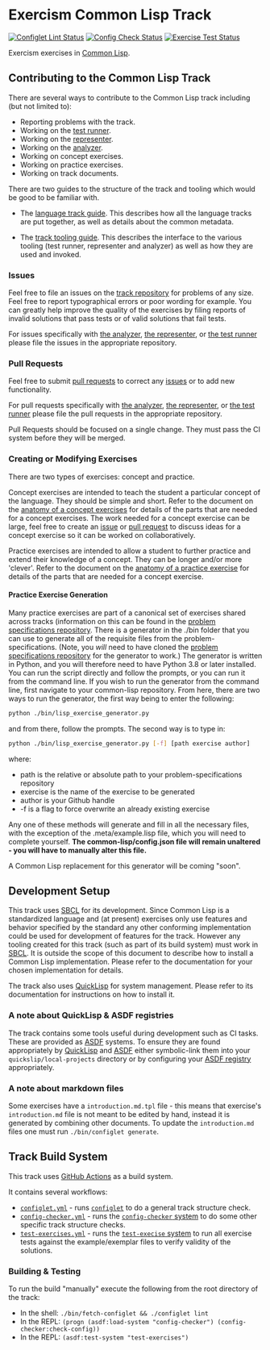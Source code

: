 # Exercism Common Lisp Track

[![Configlet Lint Status](https://github.com/exercism/common-lisp/workflows/Configlet%20CI/badge.svg)](https://github.com/exercism/common-lisp/workflows/Configlet%20CI/badge.svg)
[![Config Check Status](https://github.com/exercism/common-lisp/workflows/Config%20Check/badge.svg)](https://github.com/exercism/common-lisp/workflows/Config%20Check/badge.svg)
[![Exercise Test Status](https://github.com/exercism/common-lisp/workflows/Test%20Exercises/badge.svg)](https://github.com/exercism/common-lisp/workflows/Test%20Exercises/badge.svg)

Exercism exercises in [Common Lisp][common-lisp].

## Contributing to the Common Lisp Track

There are several ways to contribute to the Common Lisp track including (but not limited to):

- Reporting problems with the track.
- Working on the [test runner][common-lisp-test-runner].
- Working on the [representer][common-lisp-representer].
- Working on the [analyzer][common-lisp-analyzer].
- Working on concept exercises.
- Working on practice exercises.
- Working on track documents.

There are two guides to the structure of the track and tooling which would be good to be familiar with.

* The [language track guide][language-track-guide].
This describes how all the language tracks are put together, as well
as details about the common metadata.

* The [track tooling guide][track-tooling-guide].
This describes the interface to the various tooling (test runner, representer and analyzer) as well as how they are used and invoked.

### Issues

Feel free to file an issues on the [track repository][track-issues] for problems of any size.
Feel free to report typographical errors or poor wording for example.
You can greatly help improve the quality of the exercises by filing reports of invalid solutions that pass tests or of valid solutions that fail tests.

For issues specifically with [the analyzer][common-lisp-analyzer], [the representer][common-lisp-representer], or [the test runner][common-lisp-test-runner] please file the issues in the appropriate repository.

### Pull Requests

Feel free to submit [pull requests][track-pulls] to correct any [issues][track-issues] or to add new functionality.

For pull requests specifically with [the analyzer][common-lisp-analyzer], [the representer][common-lisp-representer], or [the test runner][common-lisp-test-runner] please file the pull requests in the appropriate repository.

Pull Requests should be focused on a single change.
They must pass the CI system before they will be merged.

### Creating or Modifying Exercises

There are two types of exercises: concept and practice.

Concept exercises are intended to teach the student a particular concept of the language.
They should be simple and short.
Refer to the document on the [anatomy of a concept exercises][concept-exercise] for details of the parts that are needed for a concept exercises.
The work needed for a concept exercise can be large, feel free to create an [issue][track-issues] or [pull request][track-pulls] to discuss ideas for a concept exercise so it can be worked on collaboratively.

Practice exercises are intended to allow a student to further practice and extend their knowledge of a concept.
They can be longer and/or more 'clever'.
Refer to the document on the [anatomy of a practice exercise][practice-exercise] for details of the parts that are needed for a concept exercise.

#### Practice Exercise Generation

Many practice exercises are part of a canonical set of exercises shared across tracks (information on this can be found in the [problem specifications repository][problem-specs].
There is a generator in the ./bin folder that you can use to generate all of the requisite files from the problem-specifications.
(Note, you _will_ need to have cloned the [problem specifications repository][problem-specs] for the generator to work.)
The generator is written in Python, and you will therefore need to have Python 3.8 or later installed.
You can run the script directly and follow the prompts, or you can run it from the command line.
If you wish to run the generator from the command line, first navigate to your common-lisp repository.
From here, there are two ways to run the generator, the first way being to enter the following:

```sh
python ./bin/lisp_exercise_generator.py
```

and from there, follow the prompts.
The second way is to type in:

```sh
python ./bin/lisp_exercise_generator.py [-f] [path exercise author]
```

where:
- path is the relative or absolute path to your problem-specifications repository
- exercise is the name of the exercise to be generated
- author is your Github handle
- -f is a flag to force overwrite an already existing exercise

Any one of these methods will generate and fill in all the necessary files, with the exception of the .meta/example.lisp file, which you will need to complete yourself.
**The common-lisp/config.json file will remain unaltered - you will have to manually alter this file.**

A Common Lisp replacement for this generator will be coming "soon".

## Development Setup

This track uses [SBCL][sbcl] for its development.
Since Common Lisp is a standardized language and (at present) exercises only use features and behavior specified by the standard any other conforming implementation could be used for development of features for the track.
However any tooling created for this track (such as part of its build system) must work in [SBCL][sbcl].
It is outside the scope of this document to describe how to install a Common Lisp implementation.
Please refer to the documentation for your chosen implementation for details.

The track also uses [QuickLisp][quicklisp] for system management.
Please refer to its documentation for instructions on how to install it.

### A note about QuickLisp & ASDF registries

The track contains some tools useful during development such as CI tasks.
These are provided as [ASDF][asdf] systems.
To ensure they are found appropriately by [QuickLisp][quicklisp] and [ASDF][asdf] either symbolic-link them into your `quickslip/local-projects` directory or by configuring your [ASDF registry][asdf-registry-config] appropriately.

### A note about markdown files

Some exercises have a `introduction.md.tpl` file - this means that exercise's `introduction.md` file is not meant to be edited by hand, instead it is generated by combining other documents. To update the `introduction.md` files one must run `./bin/configlet generate`.

## Track Build System

This track uses [GitHub Actions][github-actions] as a build system.

It contains several workflows:

* [`configlet.yml`][workflow-configlet] - runs [`configlet`][configlet] to do a general track structure check.
* [`config-checker.yml`][workflow-config-checker] - runs the [`config-checker` system][config-checker-system] to do some other specific track structure checks.
* [`test-exercises.yml`][workflow-text-exercises] - runs the [`test-execise` system][test-exercise-system] to run all exercise tests against the example/exemplar files to verify validity of the solutions.

### Building & Testing

To run the build "manually" execute the following from the root directory of the track:

* In the shell: `./bin/fetch-configlet && ./configlet lint`
* In the REPL: `(progn (asdf:load-system "config-checker") (config-checker:check-config))`
* In the REPL: `(asdf:test-system "test-exercises")`

[asdf-registry-config]: https://common-lisp.net/project/asdf/asdf/Configuring-ASDF-to-find-your-systems.html
[asdf]: https://common-lisp.net/project/asdf/
[common-lisp-analyzer]: https://github.com/exercism/common-lisp-analyzer
[common-lisp-representer]: https://github.com/exercism/common-lisp-representer
[common-lisp-test-runner]: https://github.com/exercism/common-lisp-test-runner
[common-lisp]: https://common-lisp.net
[concept-exercise]: https://github.com/exercism/docs/blob/main/building/tracks/concept-exercises.md
[config-checker-system]: https://github.com/exercism/common-lisp/blob/main/src/config-checker.asd
[configlet]: https://github.com/exercism/configlet
[github-actions]: https://github.com/features/actions
[language-track-guide]: https://github.com/exercism/docs/tree/main/building/tracks
[practice-exercise]: https://github.com/exercism/docs/blob/main/building/tracks/practice-exercises.md
[problem-specs]: https://github.com/exercism/problem-specifications/
[quicklisp]: https://www.quicklisp.org/beta/
[sbcl]: http://www.sbcl.org
[test-exercise-system]: https://github.com/exercism/common-lisp/blob/main/src/test-exercises.asd
[track-issues]: https://github.com/exercism/common-lisp/issues
[track-pulls]: https://github.com/exercism/common-lisp/pulls
[track-tooling-guide]: https://github.com/exercism/docs/tree/main/building/tooling
[workflow-config-checker]: https://github.com/exercism/common-lisp/blob/main/.github/workflows/config-checker.yml
[workflow-configlet]: https://github.com/exercism/common-lisp/blob/main/.github/workflows/configlet.yml
[workflow-text-exercises]: https://github.com/exercism/common-lisp/blob/main/.github/workflows/test-exercises.yml
